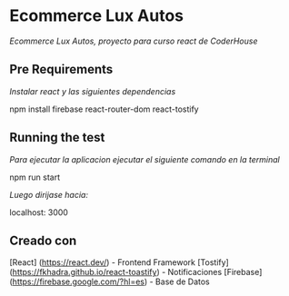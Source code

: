 # Ecommerce Lux Autos

_Ecommerce Lux Autos, proyecto para curso react de CoderHouse_

## Pre Requirements

_Instalar react y las siguientes dependencias_

npm install firebase react-router-dom react-tostify

## Running the test

_Para ejecutar la aplicacion ejecutar el siguiente comando en la terminal_

npm run start

_Luego dirijase hacia:_

localhost: 3000

## Creado con

[React] (https://react.dev/) - Frontend Framework
[Tostify] (https://fkhadra.github.io/react-toastify) - Notificaciones
[Firebase] (https://firebase.google.com/?hl=es) - Base de Datos